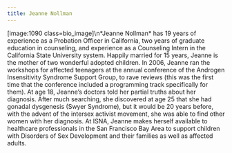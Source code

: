 ```yaml
---
title: Jeanne Nollman
---
```


[image:1090 class=bio_image]\n\*Jeanne Nollman\* has 19 years of experience as a Probation Officer in California, two years of graduate education in counseling, and experience as a Counseling Intern in the California State University system. Happily married for 15 years, Jeanne is the mother of two wonderful adopted children. In 2006, Jeanne ran the workshops for affected teenagers at the annual conference of the Androgen Insensitivity Syndrome Support Group, to rave reviews (this was the first time that the conference included a programming track specifically for them). At age 18, Jeanne&#8217;s doctors told her partial truths about her diagnosis. After much searching, she discovered at age 25 that she had gonadal dysgenesis (Swyer Syndrome), but it would be 20 years before, with the advent of the intersex activist movement, she was able to find other women with her diagnosis. At <span class="caps">ISNA</span>, Jeanne makes herself available to healthcare professionals in the San Francisco Bay Area to support children with Disorders of Sex Development and their families as well as affected adults.